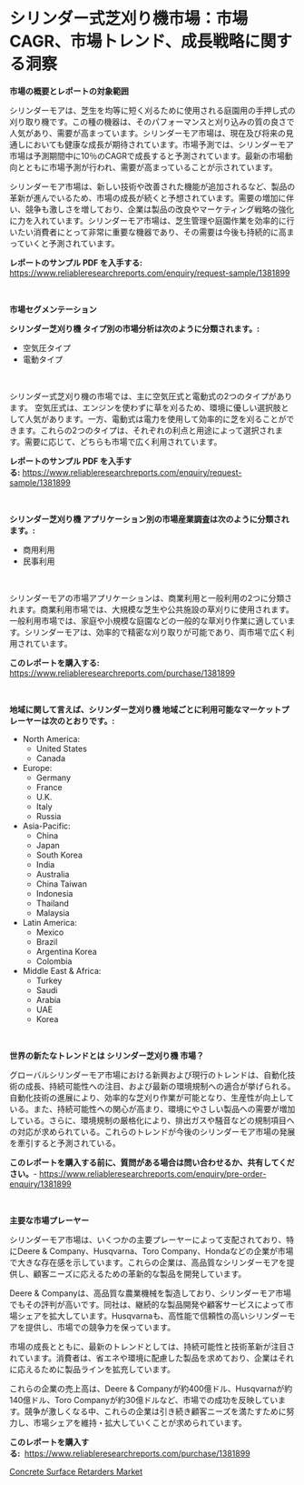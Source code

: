 <p><h1>シリンダー式芝刈り機市場：市場CAGR、市場トレンド、成長戦略に関する洞察</h1></p><p><strong>市場の概要とレポートの対象範囲</strong></p>
<p><p>シリンダーモアは、芝生を均等に短く刈るために使用される庭園用の手押し式の刈り取り機です。この種の機器は、そのパフォーマンスと刈り込みの質の良さで人気があり、需要が高まっています。シリンダーモア市場は、現在及び将来の見通しにおいても健康な成長が期待されています。市場予測では、シリンダーモア市場は予測期間中に10％のCAGRで成長すると予測されています。最新の市場動向とともに市場予測が行われ、需要が高まっていることが示されています。</p><p>シリンダーモア市場は、新しい技術や改善された機能が追加されるなど、製品の革新が進んでいるため、市場の成長が続くと予想されています。需要の増加に伴い、競争も激しさを増しており、企業は製品の改良やマーケティング戦略の強化に力を入れています。シリンダーモア市場は、芝生管理や庭園作業を効率的に行いたい消費者にとって非常に重要な機器であり、その需要は今後も持続的に高まっていくと予測されています。</p></p>
<p><strong>レポートのサンプル PDF を入手する:</strong> <a href="https://www.reliableresearchreports.com/enquiry/request-sample/1381899">https://www.reliableresearchreports.com/enquiry/request-sample/1381899</a></p>
<p>&nbsp;</p>
<p><strong>市場セグメンテーション</strong></p>
<p><strong>シリンダー芝刈り機 タイプ別の市場分析は次のように分類されます。:</strong></p>
<p><ul><li>空気圧タイプ</li><li>電動タイプ</li></ul></p>
<p>&nbsp;</p>
<p><p>シリンダー式芝刈り機の市場では、主に空気圧式と電動式の2つのタイプがあります。 空気圧式は、エンジンを使わずに草を刈るため、環境に優しい選択肢として人気があります。一方、電動式は電力を使用して効率的に芝を刈ることができます。これらの2つのタイプは、それぞれの利点と用途によって選択されます。需要に応じて、どちらも市場で広く利用されています。</p></p>
<p><strong>レポートのサンプル PDF を入手する:</strong>&nbsp;<a href="https://www.reliableresearchreports.com/enquiry/request-sample/1381899">https://www.reliableresearchreports.com/enquiry/request-sample/1381899</a></p>
<p>&nbsp;</p>
<p><strong> シリンダー芝刈り機 アプリケーション別の市場産業調査は次のように分類されます。:</strong></p>
<p><ul><li>商用利用</li><li>民事利用</li></ul></p>
<p>&nbsp;</p>
<p><p>シリンダーモアの市場アプリケーションは、商業利用と一般利用の2つに分類されます。商業利用市場では、大規模な芝生や公共施設の草刈りに使用されます。一般利用市場では、家庭や小規模な庭園などの一般的な草刈り作業に適しています。シリンダーモアは、効率的で精密な刈り取りが可能であり、両市場で広く利用されています。</p></p>
<p><strong>このレポートを購入する:</strong>&nbsp; <a href="https://www.reliableresearchreports.com/purchase/1381899">https://www.reliableresearchreports.com/purchase/1381899</a></p>
<p>&nbsp;</p>
<p><strong>地域に関して言えば、シリンダー芝刈り機 地域ごとに利用可能なマーケットプレーヤーは次のとおりです。:</strong></p>
<p><ul>
    <li>
        North America:
        <ul>
            <li>United States</li>
            <li>Canada</li>
        </ul>
    </li>
    <li>
        Europe:
        <ul>
            <li>Germany</li>
            <li>France</li>
            <li>U.K.</li>
            <li>Italy</li>
            <li>Russia</li>
        </ul>
    </li>
    <li>
        Asia-Pacific:
        <ul>
            <li>China</li>
            <li>Japan</li>
            <li>South Korea</li>
            <li>India</li>
            <li>Australia</li>
            <li>China Taiwan</li>
            <li>Indonesia</li>
            <li>Thailand</li>
            <li>Malaysia</li>
        </ul>
    </li>
    <li>
        Latin America:
        <ul>
            <li>Mexico</li>
            <li>Brazil</li>
            <li>Argentina Korea</li>
            <li>Colombia</li>
        </ul>
    </li>
    <li>
        Middle East & Africa:
        <ul>
            <li>Turkey</li>
            <li>Saudi</li>
            <li>Arabia</li>
            <li>UAE</li>
            <li>Korea</li>
        </ul>
    </li>
    </ul></p>
<p>&nbsp;</p>
<p><strong>世界の新たなトレンドとは シリンダー芝刈り機 市場？</strong></p>
<p><p>グローバルシリンダーモア市場における新興および現行のトレンドは、自動化技術の成長、持続可能性への注目、および最新の環境規制への適合が挙げられる。自動化技術の進展により、効率的な芝刈り作業が可能となり、生産性が向上している。また、持続可能性への関心が高まり、環境にやさしい製品への需要が増加している。さらに、環境規制の厳格化により、排出ガスや騒音などの規制項目への対応が求められている。これらのトレンドが今後のシリンダーモア市場の発展を牽引すると予測されている。</p></p>
<p><strong>このレポートを購入する前に、質問がある場合は問い合わせるか、共有してください。</strong>- <a href="https://www.reliableresearchreports.com/enquiry/pre-order-enquiry/1381899">https://www.reliableresearchreports.com/enquiry/pre-order-enquiry/1381899</a></p>
<p>&nbsp;</p>
<p><strong>主要な市場プレーヤー</strong></p>
<p><p>シリンダーモア市場は、いくつかの主要プレーヤーによって支配されており、特にDeere & Company、Husqvarna、Toro Company、Hondaなどの企業が市場で大きな存在感を示しています。これらの企業は、高品質なシリンダーモアを提供し、顧客ニーズに応えるための革新的な製品を開発しています。</p><p>Deere & Companyは、高品質な農業機械を製造しており、シリンダーモア市場でもその評判が高いです。同社は、継続的な製品開発や顧客サービスによって市場シェアを拡大しています。Husqvarnaも、高性能で信頼性の高いシリンダーモアを提供し、市場での競争力を保っています。</p><p>市場の成長とともに、最新のトレンドとしては、持続可能性と技術革新が注目されています。消費者は、省エネや環境に配慮した製品を求めており、企業はそれに応えるために製品ラインを拡充しています。</p><p>これらの企業の売上高は、Deere & Companyが約400億ドル、Husqvarnaが約140億ドル、Toro Companyが約30億ドルなど、市場での成功を反映しています。競争が激しくなる中、これらの企業は引き続き顧客ニーズを満たすために努力し、市場シェアを維持・拡大していくことが求められています。</p></p>
<p><strong>このレポートを購入する:</strong>&nbsp;&nbsp;<a href="https://www.reliableresearchreports.com/purchase/1381899">https://www.reliableresearchreports.com/purchase/1381899</a></p>
<p><p><a href="https://invited-way-688.notion.site/Concrete-Surface-Retarders-Market-Size-Market-Trends-and-Growth-Outlook-forecasted-for-period-from-1b5c2df1cf1f412b9b103909753b7c85">Concrete Surface Retarders Market</a></p></p>